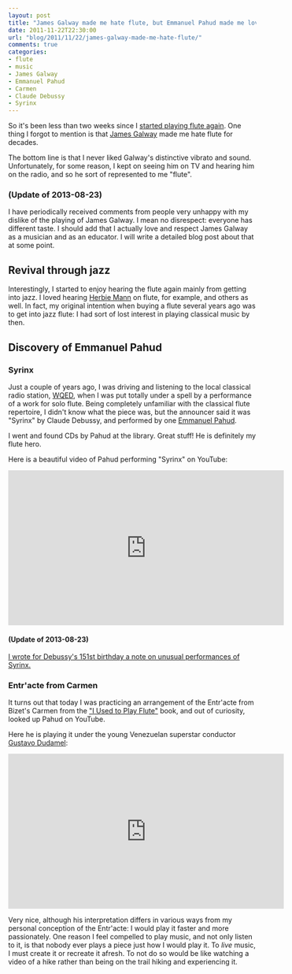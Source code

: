 ```yaml
---
layout: post
title: "James Galway made me hate flute, but Emmanuel Pahud made me love it"
date: 2011-11-22T22:30:00
url: "blog/2011/11/22/james-galway-made-me-hate-flute/"
comments: true
categories:
- flute
- music
- James Galway
- Emmanuel Pahud
- Carmen
- Claude Debussy
- Syrinx
---
```

So it's been less than two weeks since I [started playing flute again](/blog/2011/11/09/taking-up-flute-again-after-decades/). One thing I forgot to mention is that [James Galway](http://en.wikipedia.org/wiki/James_Galway) made me hate flute for decades.

The bottom line is that I never liked Galway's distinctive vibrato and sound. Unfortunately, for some reason, I kept on seeing him on TV and hearing him on the radio, and so he sort of represented to me "flute".

### (Update of 2013-08-23)

I have periodically received comments from people very unhappy with my dislike of the playing of James Galway. I mean no disrespect: everyone has different taste. I should add that I actually love and respect James Galway as a musician and as an educator. I will write a detailed blog post about that at some point.

## Revival through jazz

Interestingly, I started to enjoy hearing the flute again mainly from getting into jazz. I loved hearing [Herbie Mann](http://en.wikipedia.org/wiki/Herbie_Mann) on flute, for example, and others as well. In fact, my original intention when buying a flute several years ago was to get into jazz flute: I had sort of lost interest in playing classical music by then.

## Discovery of Emmanuel Pahud

### Syrinx

Just a couple of years ago, I was driving and listening to the local classical radio station, [WQED](http://www.wqed.org/fm/), when I was put totally under a spell by a performance of a work for solo flute. Being completely unfamiliar with the classical flute repertoire, I didn't know what the piece was, but the announcer said it was "Syrinx" by Claude Debussy, and performed by one [Emmanuel Pahud](http://en.wikipedia.org/wiki/Emmanuel_Pahud).

I went and found CDs by Pahud at the library. Great stuff! He is definitely my flute hero.

Here is a beautiful video of Pahud performing "Syrinx" on YouTube:

<iframe width="560" height="315" src="http://www.youtube.com/embed/aw53VrbI4l0" frameborder="0" allowfullscreen></iframe>

#### (Update of 2013-08-23)

[I wrote for Debussy's 151st birthday a note on unusual performances of Syrinx.](/blog/2013/08/23/celebrating-claude-debussys-151st-birthday-through-unusual-performances-of-syrinx/)

### Entr'acte from Carmen

It turns out that today I was practicing an arrangement of the Entr'acte from Bizet's Carmen from the ["I Used to Play Flute"](http://www.musicminusone.com/used-play-flute-innovative-method-adults-returning-play-p-60414222.html) book, and out of curiosity, looked up Pahud on YouTube.

Here he is playing it under the young Venezuelan superstar conductor [Gustavo Dudamel](http://en.wikipedia.org/wiki/Gustavo_Dudamel):

<iframe width="560" height="315" src="http://www.youtube.com/embed/eChLCFAGyx0" frameborder="0" allowfullscreen></iframe>

Very nice, although his interpretation differs in various ways from my personal conception of the Entr'acte: I would play it faster and more passionately. One reason I feel compelled to play music, and not only listen to it, is that nobody ever plays a piece just how I would play it. To *live* music, I must create it or recreate it afresh. To not do so would be like watching a video of a hike rather than being on the trail hiking and experiencing it.
